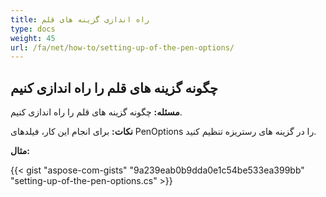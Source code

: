```yaml
---
title: راه اندازی گزینه های قلم
type: docs
weight: 45
url: /fa/net/how-to/setting-up-of-the-pen-options/
---
```


## **چگونه گزینه های قلم را راه اندازی کنیم**

**مسئله:** چگونه گزینه های قلم را راه اندازی کنیم.

**نکات:** برای انجام این کار، فیلدهای PenOptions را در گزینه های رستریزه تنظیم کنید.

**مثال:**

{{< gist "aspose-com-gists" "9a239eab0b9dda0e1c54be533ea399bb" "setting-up-of-the-pen-options.cs" >}}
